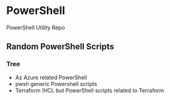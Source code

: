 # PowerShell
PowerShell Utility Repo

## Random PowerShell Scripts

### Tree

- Az Azure related PowerShell
- pwsh generic Powershell scripts
- Terraform !HCL but PowerShell scripts related to Terraform

